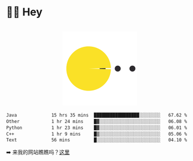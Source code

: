 
# 👋🏻 Hey
<div align="center">
	<br>
	<img src="https://raw.githubusercontent.com/Aniket965/Aniket965/master/pacman.svg?sanitize=true" width="200" height="200">
	<br>
</div>

<!--START_SECTION:waka-->

```txt
Java             15 hrs 35 mins  █████████████████░░░░░░░░   67.62 %
Other            1 hr 24 mins    █▓░░░░░░░░░░░░░░░░░░░░░░░   06.08 %
Python           1 hr 23 mins    █▓░░░░░░░░░░░░░░░░░░░░░░░   06.01 %
C++              1 hr 9 mins     █▒░░░░░░░░░░░░░░░░░░░░░░░   05.06 %
Text             56 mins         █░░░░░░░░░░░░░░░░░░░░░░░░   04.10 %
```

<!--END_SECTION:waka-->

 ➡️  来我的网站瞧瞧吗？[这里](https://www.shaolongfei.com)
